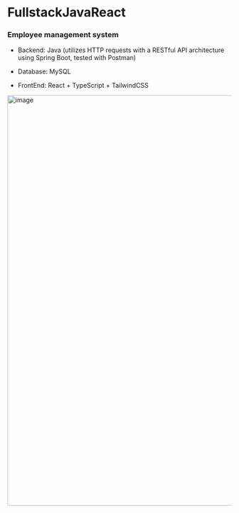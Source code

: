 # FullstackJavaReact
### Employee management system

- Backend: Java (utilizes HTTP requests with a RESTful API architecture using Spring Boot, tested with Postman)

- Database: MySQL

- FrontEnd: React + TypeScript + TailwindCSS


<img width="920" alt="image" src="https://github.com/navidasaman/FullstackJavaReact/assets/119083568/f993ab79-e84a-4610-be4e-9fd94fdee103">
